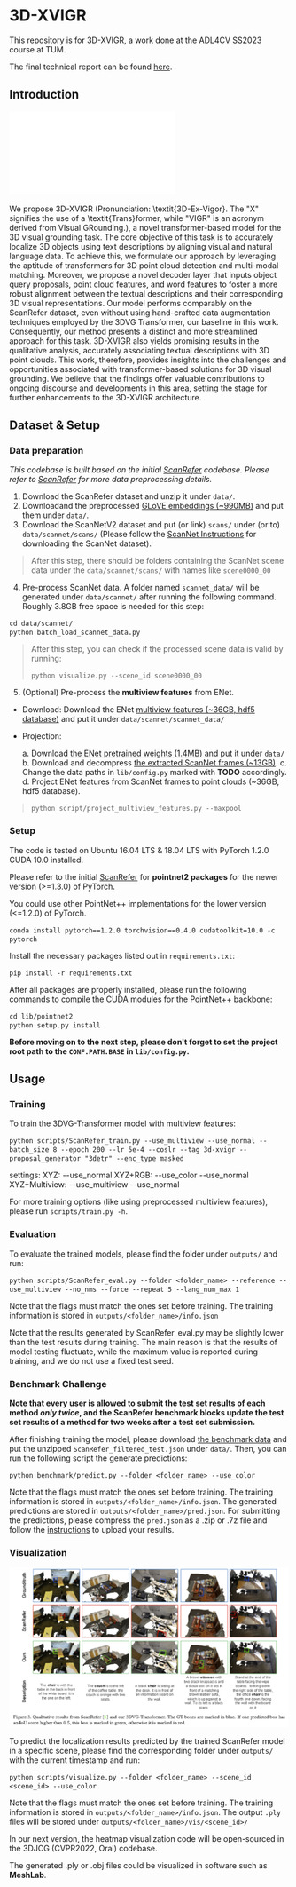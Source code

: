# 3D-XVIGR

This repository is for 3D-XVIGR, a work done at the ADL4CV SS2023 course at TUM.

The final technical report can be found [here](assets/ADL4CV_Final_Report.pdf).

## Introduction

![3D-XVIGR Architecture](assets/3D_XVIGR_Proposal_Architecture.pdf)

We propose 3D-XVIGR (Pronunciation: \textit{3D-Ex-Vigor}. The "X" signifies the use of a \textit{Trans}former, while "VIGR" is an acronym derived from VIsual GRounding.), a novel transformer-based model for the 3D visual grounding task.
The core objective of this task is to accurately localize 3D objects using text descriptions by aligning visual and natural language data.
To achieve this, we formulate our approach by leveraging the aptitude of transformers for 3D point cloud detection and multi-modal matching.
Moreover, we propose a novel decoder layer that inputs object query proposals, point cloud features, and word features to foster a more robust alignment between the textual descriptions and their corresponding 3D visual representations.
Our model performs comparably on the ScanRefer dataset, even without using hand-crafted data augmentation techniques employed by the 3DVG Transformer, our baseline in this work. 
Consequently, our method presents a distinct and more streamlined approach for this task. 
3D-XVIGR also yields promising results in the qualitative analysis, accurately associating textual descriptions with 3D point clouds.
This work, therefore, provides insights into the challenges and opportunities associated with transformer-based solutions for 3D visual grounding. We believe that the findings offer valuable contributions to ongoing discourse and developments in this area, setting the stage for further enhancements to the 3D-XVIGR architecture. 


## Dataset & Setup

### Data preparation

*This codebase is built based on the initial [ScanRefer](https://github.com/daveredrum/ScanRefer) codebase. Please refer to [ScanRefer](https://github.com/daveredrum/ScanRefer) for more data preprocessing details.*

1. Download the ScanRefer dataset and unzip it under `data/`. 
2. Downloadand the preprocessed [GLoVE embeddings (~990MB)](http://kaldir.vc.in.tum.de/glove.p) and put them under `data/`.
3. Download the ScanNetV2 dataset and put (or link) `scans/` under (or to) `data/scannet/scans/` (Please follow the [ScanNet Instructions](data/scannet/README.md) for downloading the ScanNet dataset).

> After this step, there should be folders containing the ScanNet scene data under the `data/scannet/scans/` with names like `scene0000_00`

4. Pre-process ScanNet data. A folder named `scannet_data/` will be generated under `data/scannet/` after running the following command. Roughly 3.8GB free space is needed for this step:

```shell
cd data/scannet/
python batch_load_scannet_data.py
```

> After this step, you can check if the processed scene data is valid by running:
>
> ```shell
> python visualize.py --scene_id scene0000_00
> ```

5. (Optional) Pre-process the **multiview features** from ENet.

- Download:
    Download the ENet [multiview features (~36GB, hdf5 database)](http://kaldir.vc.in.tum.de/enet_feats.hdf5) and put it under `data/scannet/scannet_data/`

- Projection:

   a. Download [the ENet pretrained weights (1.4MB)](http://kaldir.vc.in.tum.de/ScanRefer/scannetv2_enet.pth) and put it under `data/`
   b. Download and decompress [the extracted ScanNet frames (~13GB)](http://kaldir.vc.in.tum.de/3dsis/scannet_train_images.zip).
   c. Change the data paths in `lib/config.py` marked with __TODO__ accordingly.
   d. Project ENet features from ScanNet frames to point clouds (~36GB, hdf5 database).


> ```shell
> python script/project_multiview_features.py --maxpool
> ```

### Setup
The code is tested on Ubuntu 16.04 LTS & 18.04 LTS with PyTorch 1.2.0 CUDA 10.0 installed.

Please refer to the initial [ScanRefer](https://daveredrum.github.io/ScanRefer/) for **pointnet2 packages** for the newer version (>=1.3.0) of PyTorch.

You could use other PointNet++ implementations for the lower version (<=1.2.0) of PyTorch.

```shell
conda install pytorch==1.2.0 torchvision==0.4.0 cudatoolkit=10.0 -c pytorch
```

Install the necessary packages listed out in `requirements.txt`:
```shell
pip install -r requirements.txt
```
After all packages are properly installed, please run the following commands to compile the CUDA modules for the PointNet++ backbone:
```shell
cd lib/pointnet2
python setup.py install
```
__Before moving on to the next step, please don't forget to set the project root path to the `CONF.PATH.BASE` in `lib/config.py`.__

## Usage

### Training
To train the 3DVG-Transformer model with multiview features:
```shell
python scripts/ScanRefer_train.py --use_multiview --use_normal --batch_size 8 --epoch 200 --lr 5e-4 --coslr --tag 3d-xvigr --proposal_generator "3detr" --enc_type masked
```
settings:
XYZ: --use_normal
XYZ+RGB: --use_color --use_normal
XYZ+Multiview: --use_multiview --use_normal

For more training options (like using preprocessed multiview features), please run `scripts/train.py -h`.

### Evaluation
To evaluate the trained models, please find the folder under `outputs/` and run:
```shell
python scripts/ScanRefer_eval.py --folder <folder_name> --reference --use_multiview --no_nms --force --repeat 5 --lang_num_max 1
```
Note that the flags must match the ones set before training. The training information is stored in `outputs/<folder_name>/info.json`

Note that the results generated by ScanRefer_eval.py may be slightly lower than the test results during training. The main reason is that the results of model testing fluctuate, while the maximum value is reported during training, and we do not use a fixed test seed.

### Benchmark Challenge 

**Note that every user is allowed to submit the test set results of each method *only twice*, and the ScanRefer benchmark blocks update the test set results of a method for two weeks after a test set submission.**

After finishing training the model, please download [the benchmark data](http://kaldir.vc.in.tum.de/scanrefer_benchmark_data.zip) and put the unzipped `ScanRefer_filtered_test.json` under `data/`. Then, you can run the following script the generate predictions:

```shell
python benchmark/predict.py --folder <folder_name> --use_color
```

Note that the flags must match the ones set before training. The training information is stored in `outputs/<folder_name>/info.json`. The generated predictions are stored in `outputs/<folder_name>/pred.json`.
For submitting the predictions, please compress the `pred.json` as a .zip or .7z file and follow the [instructions](http://kaldir.vc.in.tum.de/scanrefer_benchmark/documentation) to upload your results.

### Visualization
![image-Visualization](demo/Visualization.png)

To predict the localization results predicted by the trained ScanRefer model in a specific scene, please find the corresponding folder under `outputs/` with the current timestamp and run:

```shell
python scripts/visualize.py --folder <folder_name> --scene_id <scene_id> --use_color
```
Note that the flags must match the ones set before training. The training information is stored in `outputs/<folder_name>/info.json`. The output `.ply` files will be stored under `outputs/<folder_name>/vis/<scene_id>/`

In our next version, the heatmap visualization code will be open-sourced in the 3DJCG (CVPR2022, Oral) codebase. 

The generated .ply or .obj files could be visualized in software such as **MeshLab**.
